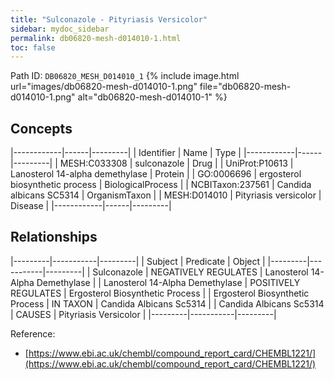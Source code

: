 ```yaml
---
title: "Sulconazole - Pityriasis Versicolor"
sidebar: mydoc_sidebar
permalink: db06820-mesh-d014010-1.html
toc: false 
---
```



Path ID: `DB06820_MESH_D014010_1`
{% include image.html url="images/db06820-mesh-d014010-1.png" file="db06820-mesh-d014010-1.png" alt="db06820-mesh-d014010-1" %}

## Concepts

|------------|------|---------|
| Identifier | Name | Type    |
|------------|------|---------|
| MESH:C033308 | sulconazole | Drug |
| UniProt:P10613 | Lanosterol 14-alpha demethylase | Protein |
| GO:0006696 | ergosterol biosynthetic process | BiologicalProcess |
| NCBITaxon:237561 | Candida albicans SC5314 | OrganismTaxon |
| MESH:D014010 | Pityriasis versicolor | Disease |
|------------|------|---------|

## Relationships

|---------|-----------|---------|
| Subject | Predicate | Object  |
|---------|-----------|---------|
| Sulconazole | NEGATIVELY REGULATES | Lanosterol 14-Alpha Demethylase |
| Lanosterol 14-Alpha Demethylase | POSITIVELY REGULATES | Ergosterol Biosynthetic Process |
| Ergosterol Biosynthetic Process | IN TAXON | Candida Albicans Sc5314 |
| Candida Albicans Sc5314 | CAUSES | Pityriasis Versicolor |
|---------|-----------|---------|

Reference: 
  - [https://www.ebi.ac.uk/chembl/compound_report_card/CHEMBL1221/](https://www.ebi.ac.uk/chembl/compound_report_card/CHEMBL1221/)
